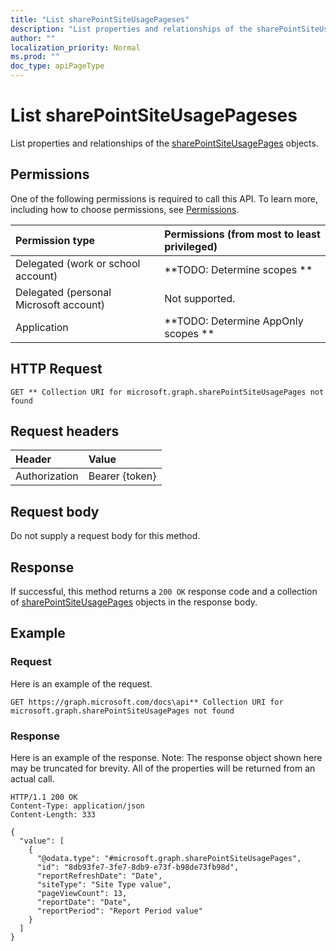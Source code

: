 ```yaml
---
title: "List sharePointSiteUsagePageses"
description: "List properties and relationships of the sharePointSiteUsagePages objects."
author: ""
localization_priority: Normal
ms.prod: ""
doc_type: apiPageType
---
```


# List sharePointSiteUsagePageses

List properties and relationships of the [sharePointSiteUsagePages](../resources/sharepointsiteusagepages.md) objects.

## Permissions
One of the following permissions is required to call this API. To learn more, including how to choose permissions, see [Permissions](/concepts/permissions-reference.md).

|Permission type|Permissions (from most to least privileged)|
|:---|:---|
|Delegated (work or school account)|**TODO: Determine scopes **|
|Delegated (personal Microsoft account)|Not supported.|
|Application|**TODO: Determine AppOnly scopes **|

## HTTP Request
<!-- {
  "blockType": "ignored"
}
-->
``` http
GET ** Collection URI for microsoft.graph.sharePointSiteUsagePages not found
```

## Request headers
|Header|Value|
|:---|:---|
|Authorization|Bearer {token}|

## Request body
Do not supply a request body for this method.

## Response
If successful, this method returns a `200 OK` response code and a collection of [sharePointSiteUsagePages](../resources/sharepointsiteusagepages.md) objects in the response body.

## Example

### Request
Here is an example of the request.
<!-- {
  "blockType": "request",
  "name": "get_sharepointsiteusagepages"
}
-->
``` http
GET https://graph.microsoft.com/docs\api** Collection URI for microsoft.graph.sharePointSiteUsagePages not found
```

### Response
Here is an example of the response. Note: The response object shown here may be truncated for brevity. All of the properties will be returned from an actual call.
<!-- {
  "blockType": "response",
  "truncated": true,
  "@odata.type": "collection(microsoft.graph.sharepointsiteusagepages)"
}
-->
``` http
HTTP/1.1 200 OK
Content-Type: application/json
Content-Length: 333

{
  "value": [
    {
      "@odata.type": "#microsoft.graph.sharePointSiteUsagePages",
      "id": "8db93fe7-3fe7-8db9-e73f-b98de73fb98d",
      "reportRefreshDate": "Date",
      "siteType": "Site Type value",
      "pageViewCount": 13,
      "reportDate": "Date",
      "reportPeriod": "Report Period value"
    }
  ]
}
```

